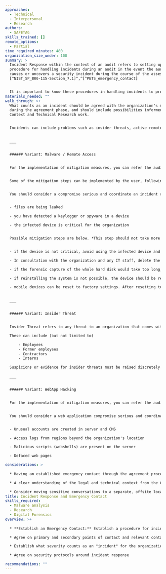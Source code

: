 ```yaml
---
approaches:
  - Technical
  - Interpersonal
  - Research
authors:
  - SAFETAG
skills_trained: []
remote_options:
  - Partial
time_required_minutes: 480
organization_size_under: 100
summary: >
  Incident Response within the context of an audit refers to setting up a
  procedure for handling incidents during an audit in the event the auditor
  causes or uncovers a security incident during the course of the assessment.
  [^NIST_SP_800-115-Section_7.1]^,^[^PETS_emergency_contact]


  It is important to know these procedures in handling incidents to protect data integrity and create an audit trail to be used for investigation and collection of information.
materials_needed: ""
walk_through: >+
  What counts as an incident should be agreed with the organization's management
  during the agreement phase, and should include possibilities informed by the
  Context and Technical Research work.


  Incidents can include problems such as insider threats, active remote access malware systems, or the discovery of physical surveillance of the office, as well as many other possibilities.  The auditor must use their best judgement along the SAFETAG Auditor Code of Conduct, their agreement with the organization, personal ethics, legal responsibilities, and balance this in the frame of the organization's context, capacity, and the need to in good faith gain the trust of the staff of the organization to fulfil a successful audit.


  ___


  ###### Variant: Malware / Remote Access


  For the implementation of mitigation measures, you can refer the auditees to a third party. This may be the organization's IT staff, a rapid response helpline, a malware researcher, etc.


  Some of the mitigation steps can be implemented by the user, following the instructions included in the Rapid Response Network's [Digital First Aid Kit](https://digitalfirstaid.org/en/topics/device-acting-suspiciously/).


  You should consider a compromise serious and coordinate an incident response if any of the following is happening:


  - files are being leaked

  - you have detected a keylogger or spyware in a device

  - the infected device is critical for the organization


  Possible mitigation steps are below. *This step should not take more than 2 hours, and the auditor should coordinate the response, rather than carry it out themselves.* The auditor should keep in mind the organization's capacity and be extremely careful when reformatting devices, as there may be critical programs which the organization does not have the installation media / license keys for any more, or critical data on the disk which did not come up in other discussions. Check to see if the organization has trustworthy operating system installation media and license keys. In almost every situation, these mitigations should be done post-audit so as to ensure the audit itself has time to complete and be thorough.


  - if the device is not critical, avoid using the infected device and disable its ability to access the network until a thorough investigation has been completed

  - In consultation with the organization and any IT staff, delete the hard disk content and reinstall the system

  - if the forensic capture of the whole hard disk would take too long, and an investigation is needed, the hard disk can be replaced (See the [Advanced Threats Method](https://guide.safetag.org/methods/advanced_threat) for further guidance)

  - if reinstalling the system is not possible, the device should be replaced

  - mobile devices can be reset to factory settings. After resetting to factory settings, make sure any app or data recovery is not including potential compromise vectors, such as browser extensions, malicious applications, etc.


  ___


  ###### Variant: Insider Threat


  Insider Threat refers to any threat to an organization that comes within or inside the organization.

  These can include (but not limited to)

      - Employees
      - Former employees
      - Contractors
      - Interns

  Suspicions or evidence for insider threats must be raised discretely with organisational management through the audit contact person.

  ___


  ###### Variant: WebApp Hacking


  For the implementation of mitigation measures, you can refer the auditees to a third party. This may be the organization's IT staff, hosting service provider, a rapid response helpline, a digital forensic expert, etc.


  You should consider a web application compromise serious and coordinate an incident response if any of the following is happening:


  - Unusual accounts are created in server and CMS

  - Access logs from regions beyond the organization's location

  - Malicious scripts (webshells) are present on the server

  - Defaced web pages

considerations: >
  
  * Having an established emergency contact through the agreement process is critical

  * A clear understanding of the legal and technical context from the Context Research method will be critical in choosing how to proceed.

  * Consider moving sensitive conversations to a separate, offsite location.
title: Incident Response and Emergency Contact
skills_required:
  - Malware analysis
  - Research
  - Digital Forensics
overview: >+
  
  * **Establish an Emergency Contact:** Establish a procedure for incident handling and an emergency contact in the event that the auditor causes or uncovers an incident during the course of the assessment. [^NIST_SP_800-115-Section_7.1]^,^[^PETS_emergency_contact]

  * Agree on primary and secondary points of contact and relevant contact information

  * Establish what severity counts as an "incident" for the organization

  * Agree on security protocols around incident response

recommendations: ""
---
```


